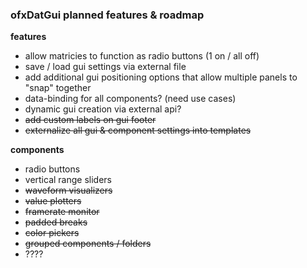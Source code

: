### ofxDatGui planned features & roadmap

**features**

* allow matricies to function as radio buttons (1 on / all off)
* save / load gui settings via external file
* add additional gui positioning options that allow multiple panels to "snap" together
* data-binding for all components? (need use cases)
* dynamic gui creation via external api?
* <del>add custom labels on gui footer</del>
* <del>externalize all gui & component settings into templates</del>

**components**

* radio buttons
* vertical range sliders
* <del>waveform visualizers</del>
* <del>value plotters</del>
* <del>framerate monitor</del>
* <del>padded breaks</del>
* <del>color pickers</del>
* <del>grouped components / folders</del>
* ????

